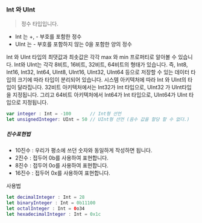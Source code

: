 ### Int 와 UInt 
> 정수 타입입니다.

- Int 는 +, - 부호를 포함한 정수
- UInt 는 - 부호를 포함하지 않는 0을 포함한 양의 정수

Int 와 UInt 타입의 최댓값과 최솟값은 각각 max 와 min 프로퍼티로 알아볼 수 있습니다. Int와 UInt는 각각 8비트, 16비트, 32비트, 64비트의 형태가 있습니다. 즉, Int8, Int16, Int32, Int64, UInt8, UInt16, UInt32, UInt64 등으로 저장할 수 있는 데이터 타입의 크기에 따라 타입이 분리되어 있습니다. 시스템 아키텍처에 따라 Int 와 UInt의 타입이 달라집니다. 32비트 아키텍처에서는 Int32가 Int 타입으로, UInt32 가 UInt타입을 지정됩니다. 그리고 64비트 아키텍처에서 Int64가 Int 타입으로, UInt64가 UInt 타입으로 지정됩니다.

```swift
var integer : Int = -100       // Int형 선언
let unsignedInteger: UInt = 50 // UInt형 선언 (음수 값을 할당 할 수 없다.)
```
##### 진수표현법

- 10진수 : 우리가 평소에 쓰던 숫자와 동일하게 작성하면 됩니다.
- 2진수  : 접두어 0b를 사용하여 표현합니다.
- 8진수  : 접두어 0o를 사용하여 표현합니다.
- 16진수 : 접두어 0x를 사용하여 표현합니다.

사용법
```swift
let decimalInteger : Int = 28
let binaryInteger : Int = 0b11100
let octalInteger : Int = 0o34
let hexadecimalInteger : Int = 0x1c
```